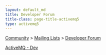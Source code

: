 ```yaml
---
layout: default_md
title: Developer Forum 
title-class: page-title-activemq5
type: activemq5
---
```


[Community](community) > [Mailing Lists](mailing-lists) > [Developer Forum](developer-forum)


[ActiveMQ - Dev](http://activemq.2283324.n4.nabble.com/ActiveMQ-Dev-f2368404.html)

